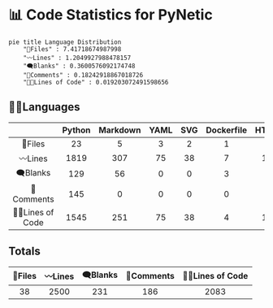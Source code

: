 



# 📊 Code Statistics for PyNetic
  
```mermaid  
pie title Language Distribution  
    "📝Files" : 7.41718674987998  
    "〰️Lines" : 1.2049927988478157  
    "🗨️Blanks" : 0.3600576092174748  
    "🙈Comments" : 0.18242918867018726  
    "👨‍💻Lines of Code" : 0.019203072491598656  
```  

## 👨‍💻Languages

||Python|Markdown|YAML|SVG|Dockerfile|HTML|License|TOML|gitignore|
| :---: | :---: | :---: | :---: | :---: | :---: | :---: | :---: | :---: | :---: |
|📝Files|23|5|3|2|1|1|1|1|1|
|〰️Lines|1819|307|75|38|7|13|21|82|138|
|🗨️Blanks|129|56|0|0|3|0|4|12|27|
|🙈Comments|145|0|0|0|0|0|0|7|34|
|👨‍💻Lines of Code|1545|251|75|38|4|13|17|63|77|
  

## Totals

|📝Files|〰️Lines|🗨️Blanks|🙈Comments|👨‍💻Lines of Code|
| :---: | :---: | :---: | :---: | :---: |
|38|2500|231|186|2083|
  
